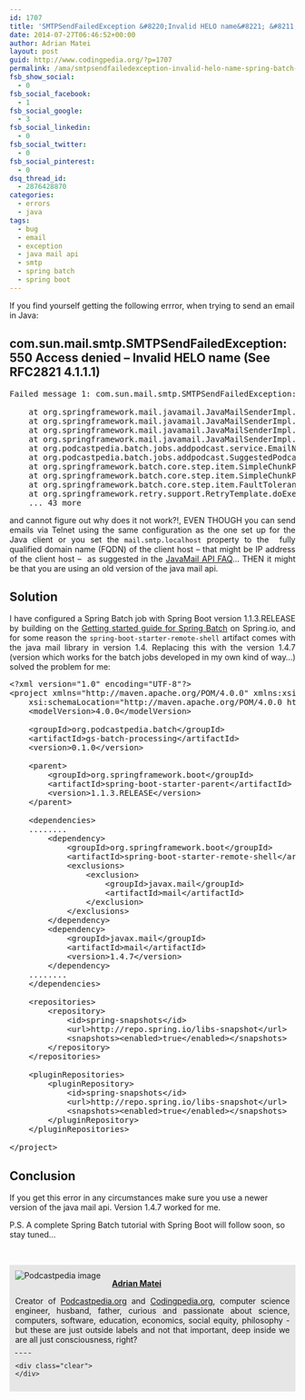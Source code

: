 ```yaml
---
id: 1707
title: 'SMTPSendFailedException &#8220;Invalid HELO name&#8221; &#8211; Spring Batch with Spring Boot'
date: 2014-07-27T06:46:52+00:00
author: Adrian Matei
layout: post
guid: http://www.codingpedia.org/?p=1707
permalink: /ama/smtpsendfailedexception-invalid-helo-name-spring-batch-with-spring-boot/
fsb_show_social:
  - 0
fsb_social_facebook:
  - 1
fsb_social_google:
  - 3
fsb_social_linkedin:
  - 0
fsb_social_twitter:
  - 0
fsb_social_pinterest:
  - 0
dsq_thread_id:
  - 2876428870
categories:
  - errors
  - java
tags:
  - bug
  - email
  - exception
  - java mail api
  - smtp
  - spring batch
  - spring boot
---
```

If you find yourself getting the following errror, when trying to send an email in Java:

## com.sun.mail.smtp.SMTPSendFailedException: 550 Access denied &#8211; Invalid HELO name (See RFC2821 4.1.1.1)

<pre class="lang:sh mark:1 decode:true" title="Error message">Failed message 1: com.sun.mail.smtp.SMTPSendFailedException: 550 Access denied - Invalid HELO name (See RFC2821 4.1.1.1)

	at org.springframework.mail.javamail.JavaMailSenderImpl.doSend(JavaMailSenderImpl.java:448)
	at org.springframework.mail.javamail.JavaMailSenderImpl.send(JavaMailSenderImpl.java:346)
	at org.springframework.mail.javamail.JavaMailSenderImpl.send(JavaMailSenderImpl.java:363)
	at org.springframework.mail.javamail.JavaMailSenderImpl.send(JavaMailSenderImpl.java:351)
	at org.podcastpedia.batch.jobs.addpodcast.service.EmailNotificationServiceImpl.sendPodcastAdditionConfirmation(EmailNotificationServiceImpl.java:53)
	at org.podcastpedia.batch.jobs.addpodcast.SuggestedPodcastItemWriter.write(SuggestedPodcastItemWriter.java:50)
	at org.springframework.batch.core.step.item.SimpleChunkProcessor.writeItems(SimpleChunkProcessor.java:175)
	at org.springframework.batch.core.step.item.SimpleChunkProcessor.doWrite(SimpleChunkProcessor.java:151)
	at org.springframework.batch.core.step.item.FaultTolerantChunkProcessor$3.doWithRetry(FaultTolerantChunkProcessor.java:329)
	at org.springframework.retry.support.RetryTemplate.doExecute(RetryTemplate.java:263)
	... 43 more</pre>

<p style="text-align: justify;">
  and cannot figure out why does it not work?!, EVEN THOUGH you can send emails via Telnet using the same configuration as the one set up for the Java client or you set the <code>mail.smtp.localhost</code> property to the  fully qualified domain name (FQDN) of the client host &#8211; that might be IP address of the client host &#8211;  as suggested in the <a title="http://www.oracle.com/technetwork/java/faq-135477.html#helo" href="http://www.oracle.com/technetwork/java/faq-135477.html#helo" target="_blank">JavaMail API FAQ</a>&#8230; THEN it might be that you are using an old version of the java mail api.<!--more-->
</p>

## Solution

<p style="text-align: justify;">
  I have configured a Spring Batch job with Spring Boot version 1.1.3.RELEASE by building on the <a title="http://spring.io/guides/gs/batch-processing/" href="http://spring.io/guides/gs/batch-processing/" target="_blank">Getting started guide for Spring Batch</a> on Spring.io, and for some reason the <code>spring-boot-starter-remote-shell</code> artifact comes with the java mail library in version 1.4. Replacing this with the version 1.4.7 (version which works for the batch jobs developed in my own kind of way&#8230;) solved the problem for me:
</p>

<pre class="lang:xhtml mark:18-32 decode:true " title="Snippet from pom.xml to solve the problem">&lt;?xml version="1.0" encoding="UTF-8"?&gt;
&lt;project xmlns="http://maven.apache.org/POM/4.0.0" xmlns:xsi="http://www.w3.org/2001/XMLSchema-instance"
    xsi:schemaLocation="http://maven.apache.org/POM/4.0.0 http://maven.apache.org/xsd/maven-4.0.0.xsd"&gt;
    &lt;modelVersion&gt;4.0.0&lt;/modelVersion&gt;

    &lt;groupId&gt;org.podcastpedia.batch&lt;/groupId&gt;
    &lt;artifactId&gt;gs-batch-processing&lt;/artifactId&gt;
    &lt;version&gt;0.1.0&lt;/version&gt;

    &lt;parent&gt;
        &lt;groupId&gt;org.springframework.boot&lt;/groupId&gt;
        &lt;artifactId&gt;spring-boot-starter-parent&lt;/artifactId&gt;
        &lt;version&gt;1.1.3.RELEASE&lt;/version&gt;
    &lt;/parent&gt;

    &lt;dependencies&gt;
	........
 		&lt;dependency&gt;
			&lt;groupId&gt;org.springframework.boot&lt;/groupId&gt;
			&lt;artifactId&gt;spring-boot-starter-remote-shell&lt;/artifactId&gt;
		    &lt;exclusions&gt;
		        &lt;exclusion&gt;
					&lt;groupId&gt;javax.mail&lt;/groupId&gt;
					&lt;artifactId&gt;mail&lt;/artifactId&gt;
		        &lt;/exclusion&gt;
		    &lt;/exclusions&gt;				
		&lt;/dependency&gt;
		&lt;dependency&gt;
			&lt;groupId&gt;javax.mail&lt;/groupId&gt;
			&lt;artifactId&gt;mail&lt;/artifactId&gt;
			&lt;version&gt;1.4.7&lt;/version&gt;
		&lt;/dependency&gt;
	........
    &lt;/dependencies&gt;

    &lt;repositories&gt;
        &lt;repository&gt;
            &lt;id&gt;spring-snapshots&lt;/id&gt;
            &lt;url&gt;http://repo.spring.io/libs-snapshot&lt;/url&gt;
            &lt;snapshots&gt;&lt;enabled&gt;true&lt;/enabled&gt;&lt;/snapshots&gt;
        &lt;/repository&gt;
    &lt;/repositories&gt;

    &lt;pluginRepositories&gt;
        &lt;pluginRepository&gt;
            &lt;id&gt;spring-snapshots&lt;/id&gt;
            &lt;url&gt;http://repo.spring.io/libs-snapshot&lt;/url&gt;
            &lt;snapshots&gt;&lt;enabled&gt;true&lt;/enabled&gt;&lt;/snapshots&gt;
        &lt;/pluginRepository&gt;
    &lt;/pluginRepositories&gt;

&lt;/project&gt;</pre>

## Conclusion

If you get this error in any circumstances make sure you use a newer version of the java mail api. Version 1.4.7 worked for me.

<p class="note_normal">
  P.S. A complete Spring Batch tutorial with Spring Boot will follow soon, so stay tuned&#8230;
</p>

&nbsp;

<div id="about_author" style="background-color: #e6e6e6; padding: 10px;">
  <img id="author_portrait" style="float: left; margin-right: 20px;" src="http://www.codingpedia.org/wp-content/uploads/2015/11/amacoder.png" alt="Podcastpedia image" />

  <p id="about_author_header">
    <strong><a href="http://www.codingpedia.org/author/ama/" target="_blank">Adrian Matei</a></strong>
  </p>

  <div id="author_details" style="text-align: justify;">
    Creator of <a title="Podcastpedia.org, knowledge to go" href="http://www.podcastpedia.org" target="_blank">Podcastpedia.org</a> and <a title="Codingpedia, sharing coding knowledge" href="http://www.codingpedia.org" target="_blank">Codingpedia.org</a>, computer science engineer, husband, father, curious and passionate about science, computers, software, education, economics, social equity, philosophy - but these are just outside labels and not that important, deep inside we are all just consciousness, right?
  </div>

  <div id="follow_social" style="clear: both;">
    <div id="social_logos">
      <a class="icon-googleplus" href="https://plus.google.com/+CodingpediaOrg" target="_blank"> </a> <a class="icon-twitter" href="https://twitter.com/codingpedia" target="_blank"> </a> <a class="icon-facebook" href="https://www.facebook.com/codingpedia" target="_blank"> </a> <a class="icon-linkedin" href="https://www.linkedin.com/company/codingpediaorg" target="_blank"> </a> <a class="icon-github" href="https://github.com/amacoder" target="_blank"> </a>
    </div>

    <div class="clear">
    </div>
  </div>
</div>
